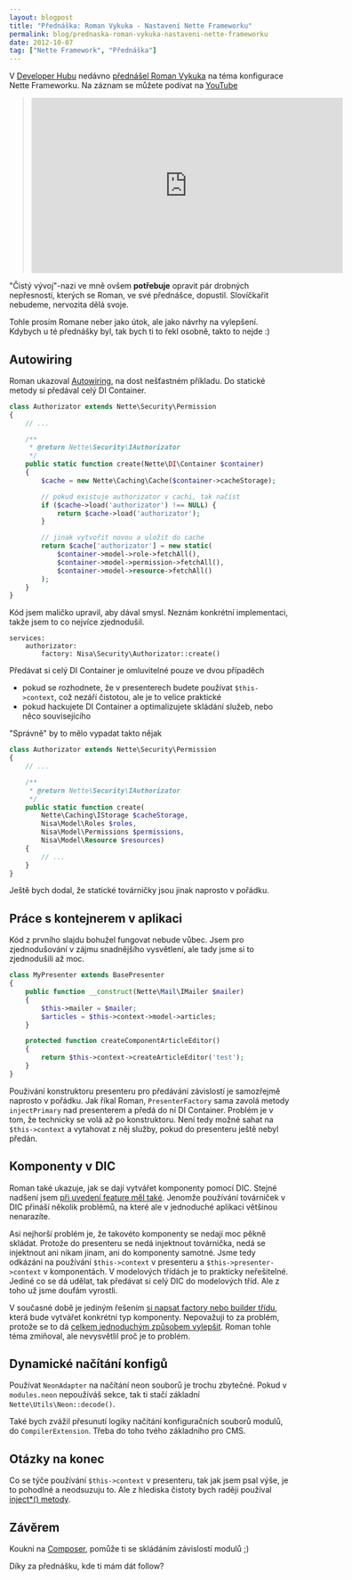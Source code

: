```yaml
---
layout: blogpost
title: "Přednáška: Roman Vykuka - Nastavení Nette Frameworku"
permalink: blog/prednaska-roman-vykuka-nastaveni-nette-frameworku
date: 2012-10-07
tag: ["Nette Framework", "Přednáška"]
---
```


V [Developer Hubu](http://www.developerhub.cz/) nedávno [přednášel Roman Vykuka](https://plus.google.com/events/ccpdssb1cl85tpcgrbn9rmpfk0o) na téma konfigurace Nette Frameworku. Na záznam se můžete podívat na [YouTube](http://youtu.be/thr-pLDuOOU)

> <iframe width="560" height="315" src="https://www.youtube.com/embed/thr-pLDuOOU" frameborder="0" allowfullscreen></iframe>

"Čistý vývoj"-nazi ve mně ovšem **potřebuje** opravit pár drobných nepřesností, kterých se Roman, ve své přednášce, dopustil. Slovíčkařit nebudeme, nervozita dělá svoje.

Tohle prosím Romane neber jako útok, ale jako návrhy na vylepšení. Kdybych u té přednášky byl, tak bych ti to řekl osobně, takto to nejde :)


## Autowiring

Roman ukazoval [Autowiring](http://doc.nette.org/cs/configuring#toc-auto-wiring), na dost nešťastném příkladu. Do statické metody si předával celý DI Container.

~~~ php
class Authorizator extends Nette\Security\Permission
{
	// ...

	/**
	 * @return Nette\Security\IAuthorizator
	 */
	public static function create(Nette\DI\Container $container)
	{
		$cache = new Nette\Caching\Cache($container->cacheStorage);

		// pokud existuje authorizator v cachi, tak načíst
		if ($cache->load('authorizator') !== NULL) {
			return $cache->load('authorizator');
		}

		// jinak vytvořit novou a uložit do cache
		return $cache['authorizator'] = new static(
			$container->model->role->fetchAll(),
			$container->model->permission->fetchAll(),
			$container->model->resource->fetchAll()
		);
	}
}
~~~

Kód jsem maličko upravil, aby dával smysl. Neznám konkrétní implementaci, takže jsem to co nejvíce zjednodušil.

~~~ neon
services:
	authorizator:
		factory: Nisa\Security\Authorizator::create()
~~~

Předávat si celý DI Container je omluvitelné pouze ve dvou případěch

- pokud se rozhodnete, že v presenterech budete používat `$this->context`, což nezáří čistotou, ale je to velice praktické
- pokud hackujete DI Container a optimalizujete skládání služeb, nebo něco souvisejícího

"Správně" by to mělo vypadat takto nějak


~~~ php
class Authorizator extends Nette\Security\Permission
{
	// ...

	/**
	 * @return Nette\Security\IAuthorizator
	 */
	public static function create(
		Nette\Caching\IStorage $cacheStorage,
		Nisa\Model\Roles $roles,
		Nisa\Model\Permissions $permissions,
		Nisa\Model\Resource $resources)
	{
		// ...
	}
}
~~~

Ještě bych dodal, že statické továrničky jsou jinak naprosto v pořádku.


## Práce s kontejnerem v aplikaci

Kód z prvního slajdu bohužel fungovat nebude vůbec. Jsem pro zjednodušování v zájmu snadnějšího vysvětlení, ale tady jsme si to zjednodušili až moc.

~~~ php
class MyPresenter extends BasePresenter
{
	public function __construct(Nette\Mail\IMailer $mailer)
	{
		$this->mailer = $mailer;
		$articles = $this->context->model->articles;
	}

	protected function createComponentArticleEditor()
	{
		return $this->context->createArticleEditor('test');
	}
}
~~~


Použivání konstruktoru presenteru pro předávání závislostí je samozřejmě naprosto v pořádku. Jak říkal Roman, `PresenterFactory` sama zavolá metody `injectPrimary` nad presenterem a předá do ní DI Container. Problém je v tom, že technicky se volá až po konstruktoru. Není tedy možné sahat na `$this->context` a vytahovat z něj služby, pokud do presenteru ještě nebyl předán.


## Komponenty v DIC

Roman také ukazuje, jak se dají vytvářet komponenty pomocí DIC. Stejné nadšení jsem [při uvedení feature měl také](http://forum.nette.org/cs/9418-komponenty-v-dic-pomoci-novych-tovarnicek). Jenomže používání továrniček v DIC přináší několik problémů, na které ale v jednoduché aplikaci většinou nenarazíte.

Asi nejhorší problém je, že takovéto komponenty se nedají moc pěkně skládat. Protože do presenteru se nedá injektnout továrnička, nedá se injektnout ani nikam jinam, ani do komponenty samotné. Jsme tedy odkázáni na používání `$this->context` v presenteru a `$this->presenter->context` v komponentách. V modelových třídách je to prakticky neřešitelné. Jediné co se dá udělat, tak předávat si celý DIC do modelových tříd. Ale z toho už jsme doufám vyrostli.

V současné době je jediným řešením [si napsat factory nebo builder třídu](http://forum.nette.org/cs/11883-vicenasobne-pouziti-formulare-dedicnost-nebo-tovarna), která bude vytvářet konkrétní typ komponenty. Nepovažuji to za problém, protože se to dá [celkem jednoduchým způsobem vylepšit](http://forum.nette.org/cs/11555-dependency-injection-factories-konecne-pouzitelne-tovarnicky). Roman tohle téma zmiňoval, ale nevysvětlil proč je to problém.


## Dynamické načítání konfigů

Používat `NeonAdapter` na načítání neon souborů je trochu zbytečné. Pokud v `modules.neon` nepoužíváš sekce, tak ti stačí základní `Nette\Utils\Neon::decode()`.

Také bych zvážil přesunutí logiky načítání konfiguračních souborů modulů, do `CompilerExtension`. Třeba do toho tvého základního pro CMS.


## Otázky na konec

Co se týče používání `$this->context` v presenteru, tak jak jsem psal výše, je to pohodlné a neodsuzuju to. Ale z hlediska čistoty bych raději používal [inject*() metody](http://pla.nette.org/cs/inject-autowire).


## Závěrem

Koukni na [Composer](http://doc.nette.org/cs/composer), pomůže ti se skládáním závislostí modulů ;)

Díky za přednášku, kde ti mám dát follow?
